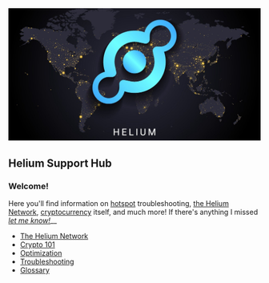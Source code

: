 <img src=".gitbook/assets/helium (2).jpeg" width="900px" height="auto">


## Helium Support Hub

### Welcome!

Here you'll find information on [hotspot](helium-glossary.md#hotspot) troubleshooting, [the Helium Network](the-helium-network/), [cryptocurrency](helium-glossary.md#cryptocurrency) itself, and much more! If there's anything I missed [_let me know!_](troubleshooting/contact/)\_\_

* [The Helium Network](the-helium-network/)
* [Crypto 101](crypto-101.md)
* [Optimization](optimization/)
* [Troubleshooting](troubleshooting/)
* [Glossary](helium-glossary.md)
